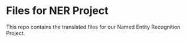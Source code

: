 # Files for NER Project

This repo contains the translated files for our Named Entity Recognition Project.
